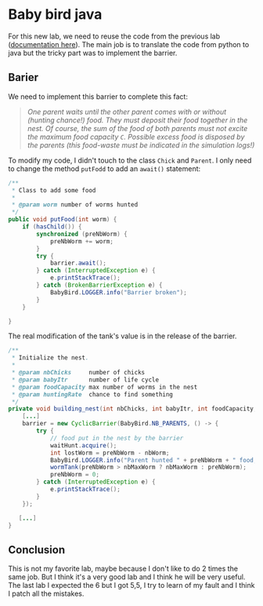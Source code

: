 # Baby bird java

For this new lab, we need to reuse the code from the previous lab ([documentation here](../../lab02/doc/README.md)). The main job is to translate the code from python to java but the tricky part was to implement the barrier.

## Barier

We need to implement this barrier to complete this fact:

> _One parent waits until the other parent comes with or without (hunting chance!) food. They must deposit their food together in the nest. Of course, the sum of the food of both parents must not excite the maximum food capacity `C`. Possible excess food is disposed by the parents (this food-waste must be indicated in the simulation logs!)_

To modify my code, I didn't touch to the class `Chick` and `Parent`. I only need to change the method `putFodd` to add an `await()` statement:

```Java
/**
 * Class to add some food
 *
 * @param worm number of worms hunted
 */
public void putFood(int worm) {
    if (hasChild()) {
        synchronized (preNbWorm) {
            preNbWorm += worm;
        }
        try {
            barrier.await();
        } catch (InterruptedException e) {
            e.printStackTrace();
        } catch (BrokenBarrierException e) {
            BabyBird.LOGGER.info("Barrier broken");
        }
    }

}
```

The real modification of the tank's value is in the release of the barrier.

```Java
/**
 * Initialize the nest.
 *
 * @param nbChicks     number of chicks
 * @param babyItr      number of life cycle
 * @param foodCapacity max number of worms in the nest
 * @param huntingRate  chance to find something
 */
private void building_nest(int nbChicks, int babyItr, int foodCapacity, int huntingRate) {
    [...]
    barrier = new CyclicBarrier(BabyBird.NB_PARENTS, () -> {
        try {
            // food put in the nest by the barrier
            waitHunt.acquire();
            int lostWorm = preNbWorm - nbWorm;
            BabyBird.LOGGER.info("Parent hunted " + preNbWorm + " food, " + (lostWorm > 0 ? lostWorm : 0) + " will be lost");
            wormTank(preNbWorm > nbMaxWorm ? nbMaxWorm : preNbWorm);
            preNbWorm = 0;
        } catch (InterruptedException e) {
            e.printStackTrace();
        }
    });

   [...]
}
```

## Conclusion

This is not my favorite lab, maybe because I don't like to do 2 times the same job. But I think it's a very good lab and I think he will be very useful. The last lab I expected the 6 but I got 5,5, I try to learn of my fault and I think I patch all the mistakes.

